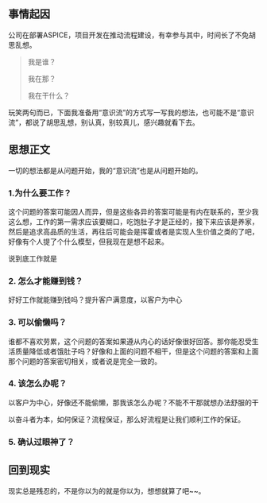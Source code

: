 ## 事情起因

公司在部署ASPICE，项目开发在推动流程建设，有幸参与其中，时间长了不免胡思乱想。

> 我是谁？
>
> 我在那？
>
> 我在干什么？

玩笑两句而已，下面我准备用“意识流”的方式写一写我的想法，也可能不是“意识流”，都说了胡思乱想，别认真，别较真儿，感兴趣就看下去。

## 思想正文

一切的想法都是从问题开始，我的“意识流”也是从问题开始的。

### 1.为什么要工作？

这个问题的答案可能因人而异，但是这些各异的答案可能是有内在联系的，至少我这么想，工作的第一需求应该要糊口，吃饱肚子才是正经的，接下来应该是养家，然后是追求高品质的生活，再往后可能会是挥霍或者是实现人生价值之类的了吧，好像有个人提了个什么模型，但我现在是想不起来。

说到底工作就是



### 2. 怎么才能赚到钱？

好好工作就能赚到钱吗？提升客户满意度，以客户为中心

### 3. 可以偷懒吗？

谁都不喜欢劳累，这个问题的答案如果遵从内心的话好像很好回答。那你能忍受生活质量降低或者饿肚子吗？好像和上面的问题不相干，但是这个问题的答案和上面那个问题的答案密切相关，或者说是完全一致的。

### 4. 该怎么办呢？

以客户为中心，好像还不能偷懒，那我该怎么办呢？不能不干那就想办法舒服的干

以奋斗者为本，如何保证？流程保证，那么好流程是让我们顺利工作的保证。

### 5. 确认过眼神了？



## 回到现实

现实总是残忍的，不是你以为的就是你以为，想想就算了吧~~。

